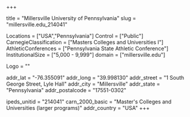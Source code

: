 
+++

title = "Millersville University of Pennsylvania"
slug = "millersville.edu_214041"

Locations = ["USA","Pennsylvania"]
Control = ["Public"]
CarnegieClassification = ["Masters Colleges and Universities I"]
AthleticConferences = ["Pennsylvania State Athletic Conference"]
InstitutionalSize = ["5,000 - 9,999"]
domain = ["millersville.edu"]

Logo = ""

addr_lat = "-76.355091"
addr_long = "39.998130"
addr_street = "1 South George Street, Lyle Hall"
addr_city = "Millersville"
addr_state = "Pennsylvania"
addr_postalcode = "17551-0302"

ipeds_unitid = "214041"
carn_2000_basic = "Master's Colleges and Universities (larger programs)"
addr_country = "USA"
+++
    
